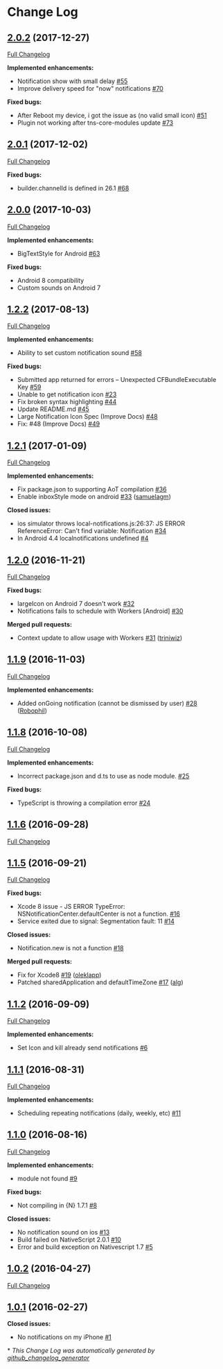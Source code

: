 # Change Log

## [2.0.2](https://github.com/EddyVerbruggen/nativescript-local-notifications/tree/2.0.2) (2017-12-27)
[Full Changelog](https://github.com/EddyVerbruggen/nativescript-local-notifications/compare/2.0.1...2.0.2)

**Implemented enhancements:**

- Notification show with small delay [\#55](https://github.com/EddyVerbruggen/nativescript-local-notifications/issues/55)
- Improve delivery speed for "now" notifications [\#70](https://github.com/EddyVerbruggen/nativescript-local-notifications/issues/70)

**Fixed bugs:**

- After Reboot my device, i got the issue as (no valid small icon) [\#51](https://github.com/EddyVerbruggen/nativescript-local-notifications/issues/51)
- Plugin not working after tns-core-modules update [\#73](https://github.com/EddyVerbruggen/nativescript-local-notifications/issues/73)

## [2.0.1](https://github.com/EddyVerbruggen/nativescript-local-notifications/tree/2.0.1) (2017-12-02)
[Full Changelog](https://github.com/EddyVerbruggen/nativescript-local-notifications/compare/2.0.0...2.0.1)

**Fixed bugs:**

- builder.channelId is defined in 26.1 [\#68](https://github.com/EddyVerbruggen/nativescript-local-notifications/issues/68)

## [2.0.0](https://github.com/EddyVerbruggen/nativescript-local-notifications/tree/2.0.0) (2017-10-03)
[Full Changelog](https://github.com/EddyVerbruggen/nativescript-local-notifications/compare/1.2.2...2.0.0)

**Implemented enhancements:**

- BigTextStyle for Android [\#63](https://github.com/EddyVerbruggen/nativescript-local-notifications/issues/63)

**Fixed bugs:**

- Android 8 compatibility
- Custom sounds on Android 7

## [1.2.2](https://github.com/EddyVerbruggen/nativescript-local-notifications/tree/1.2.2) (2017-08-13)
[Full Changelog](https://github.com/EddyVerbruggen/nativescript-local-notifications/compare/1.2.1...1.2.2)

**Implemented enhancements:**

- Ability to set custom notification sound [\#58](https://github.com/EddyVerbruggen/nativescript-local-notifications/issues/58)

**Fixed bugs:**

- Submitted app returned for errors – Unexpected CFBundleExecutable Key [\#59](https://github.com/EddyVerbruggen/nativescript-local-notifications/issues/59)
- Unable to get notification icon [\#23](https://github.com/EddyVerbruggen/nativescript-local-notifications/issues/23)
- Fix broken syntax highlighting [\#44](https://github.com/EddyVerbruggen/nativescript-local-notifications/issues/44)
- Update README.md [\#45](https://github.com/EddyVerbruggen/nativescript-local-notifications/issues/45)
- Large Notification Icon Spec (Improve Docs) [\#48](https://github.com/EddyVerbruggen/nativescript-local-notifications/issues/48)
- Fix: #48 (Improve Docs) [\#49](https://github.com/EddyVerbruggen/nativescript-local-notifications/issues/49)

## [1.2.1](https://github.com/EddyVerbruggen/nativescript-local-notifications/tree/1.2.1) (2017-01-09)
[Full Changelog](https://github.com/EddyVerbruggen/nativescript-local-notifications/compare/1.2.0...1.2.1)

**Implemented enhancements:**

- Fix package.json to supporting AoT compilation [\#36](https://github.com/EddyVerbruggen/nativescript-local-notifications/issues/36)
- Enable inboxStyle mode on android [\#33](https://github.com/EddyVerbruggen/nativescript-local-notifications/pull/33) ([samuelagm](https://github.com/samuelagm))

**Closed issues:**

- ios simulator throws local-notifications.js:26:37: JS ERROR ReferenceError: Can't find variable: Notification [\#34](https://github.com/EddyVerbruggen/nativescript-local-notifications/issues/34)
- In Android 4.4 localnotifications undefined [\#4](https://github.com/EddyVerbruggen/nativescript-local-notifications/issues/4)

## [1.2.0](https://github.com/EddyVerbruggen/nativescript-local-notifications/tree/1.2.0) (2016-11-21)
[Full Changelog](https://github.com/EddyVerbruggen/nativescript-local-notifications/compare/1.1.9...1.2.0)

**Fixed bugs:**

- largeIcon on Android 7 doesn't work [\#32](https://github.com/EddyVerbruggen/nativescript-local-notifications/issues/32)
- Notifications fails to schedule with Workers \[Android\] [\#30](https://github.com/EddyVerbruggen/nativescript-local-notifications/issues/30)

**Merged pull requests:**

- Context update to allow usage with Workers [\#31](https://github.com/EddyVerbruggen/nativescript-local-notifications/pull/31) ([triniwiz](https://github.com/triniwiz))

## [1.1.9](https://github.com/EddyVerbruggen/nativescript-local-notifications/tree/1.1.9) (2016-11-03)
[Full Changelog](https://github.com/EddyVerbruggen/nativescript-local-notifications/compare/1.1.8...1.1.9)

**Implemented enhancements:**

- Added onGoing notification \(cannot be dismissed by user\) [\#28](https://github.com/EddyVerbruggen/nativescript-local-notifications/pull/28) ([Robophil](https://github.com/Robophil))

## [1.1.8](https://github.com/EddyVerbruggen/nativescript-local-notifications/tree/1.1.8) (2016-10-08)
[Full Changelog](https://github.com/EddyVerbruggen/nativescript-local-notifications/compare/1.1.6...1.1.8)

**Implemented enhancements:**

- Incorrect package.json and d.ts to use as node module. [\#25](https://github.com/EddyVerbruggen/nativescript-local-notifications/issues/25)

**Fixed bugs:**

- TypeScript is throwing a compilation error [\#24](https://github.com/EddyVerbruggen/nativescript-local-notifications/issues/24)

## [1.1.6](https://github.com/EddyVerbruggen/nativescript-local-notifications/tree/1.1.6) (2016-09-28)
[Full Changelog](https://github.com/EddyVerbruggen/nativescript-local-notifications/compare/1.1.5...1.1.6)

## [1.1.5](https://github.com/EddyVerbruggen/nativescript-local-notifications/tree/1.1.5) (2016-09-21)
[Full Changelog](https://github.com/EddyVerbruggen/nativescript-local-notifications/compare/1.1.2...1.1.5)

**Fixed bugs:**

- Xcode 8 issue - JS ERROR TypeError: NSNotificationCenter.defaultCenter is not a function. [\#16](https://github.com/EddyVerbruggen/nativescript-local-notifications/issues/16)
- Service exited due to signal: Segmentation fault: 11 [\#14](https://github.com/EddyVerbruggen/nativescript-local-notifications/issues/14)

**Closed issues:**

- Notification.new is not a function [\#18](https://github.com/EddyVerbruggen/nativescript-local-notifications/issues/18)

**Merged pull requests:**

- Fix for Xcode8 [\#19](https://github.com/EddyVerbruggen/nativescript-local-notifications/pull/19) ([oleklapp](https://github.com/oleklapp))
- Patched sharedApplication and defaultTimeZone [\#17](https://github.com/EddyVerbruggen/nativescript-local-notifications/pull/17) ([alg](https://github.com/alg))

## [1.1.2](https://github.com/EddyVerbruggen/nativescript-local-notifications/tree/1.1.2) (2016-09-09)
[Full Changelog](https://github.com/EddyVerbruggen/nativescript-local-notifications/compare/1.1.1...1.1.2)

**Implemented enhancements:**

- Set Icon and kill already send notifications [\#6](https://github.com/EddyVerbruggen/nativescript-local-notifications/issues/6)

## [1.1.1](https://github.com/EddyVerbruggen/nativescript-local-notifications/tree/1.1.1) (2016-08-31)
[Full Changelog](https://github.com/EddyVerbruggen/nativescript-local-notifications/compare/1.1.0...1.1.1)

**Implemented enhancements:**

- Scheduling repeating notifications \(daily, weekly, etc\) [\#11](https://github.com/EddyVerbruggen/nativescript-local-notifications/issues/11)

## [1.1.0](https://github.com/EddyVerbruggen/nativescript-local-notifications/tree/1.1.0) (2016-08-16)
[Full Changelog](https://github.com/EddyVerbruggen/nativescript-local-notifications/compare/1.0.2...1.1.0)

**Implemented enhancements:**

- module not found [\#9](https://github.com/EddyVerbruggen/nativescript-local-notifications/issues/9)

**Fixed bugs:**

- Not compiling in {N} 1.7.1 [\#8](https://github.com/EddyVerbruggen/nativescript-local-notifications/issues/8)

**Closed issues:**

- No notification sound on ios  [\#13](https://github.com/EddyVerbruggen/nativescript-local-notifications/issues/13)
- Build failed on NativeScript 2.0.1 [\#10](https://github.com/EddyVerbruggen/nativescript-local-notifications/issues/10)
- Error and build exception on Nativescript 1.7 [\#5](https://github.com/EddyVerbruggen/nativescript-local-notifications/issues/5)

## [1.0.2](https://github.com/EddyVerbruggen/nativescript-local-notifications/tree/1.0.2) (2016-04-27)
[Full Changelog](https://github.com/EddyVerbruggen/nativescript-local-notifications/compare/1.0.1...1.0.2)

## [1.0.1](https://github.com/EddyVerbruggen/nativescript-local-notifications/tree/1.0.1) (2016-02-27)
**Closed issues:**

- No notifications on my iPhone [\#1](https://github.com/EddyVerbruggen/nativescript-local-notifications/issues/1)



\* *This Change Log was automatically generated by [github_changelog_generator](https://github.com/skywinder/Github-Changelog-Generator)*